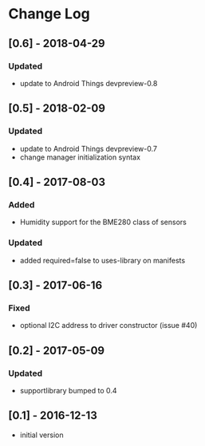 # Change Log

## [0.6] - 2018-04-29
### Updated
- update to Android Things devpreview-0.8

## [0.5] - 2018-02-09
### Updated
- update to Android Things devpreview-0.7
- change manager initialization syntax

## [0.4] - 2017-08-03
### Added
- Humidity support for the BME280 class of sensors
### Updated
- added required=false to uses-library on manifests

## [0.3] - 2017-06-16
### Fixed
- optional I2C address to driver constructor (issue #40)

## [0.2] - 2017-05-09
### Updated
- supportlibrary bumped to 0.4

## [0.1] - 2016-12-13
- initial version

